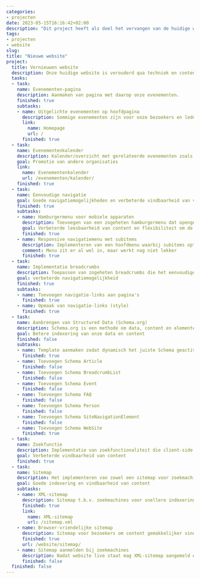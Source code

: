 ```yaml
---
categories:
- projecten
date: 2023-05-15T16:16:42+02:00
description: "Dit project heeft als doel het vervangen van de huidige website en haar content door een moderne variant."
tags:
- projecten
- website
slug:
title: "Nieuwe website"
project:
  title: Vernieuwen website
  description: Onze huidige website is verouderd qua techniek en content. Dit project zal de onderliggende techniek vervangen en alle content herzien. De huidige website blijft beschikbaar als archief en tevens als fallback indien bepaalde content (nog) niet is overgezet.
  tasks:
  - task:
    name: Evenementen-pagina
    description: Aanmaken van pagina met daarop onze evenementen.
    finished: true
    subtasks:
    - name: Uitgelichte evenementen op hoofdpagina
      description: Sommige evenementen zijn voor onze bezoekers en leden meer relevant.
      link:
        name: Homepage
        url: /
      finished: true
  - task:
    name: Evenementenkalender
    description: Kalender/overzicht met gerelateerde evenementen zoals conferenties.
    goal: Promotie van andere organisaties
    link:
      name: Evenementenkalender
      url: /evenementen/kalender/
    finished: true
  - task:
    name: Eenvoudige navigatie
    goal: Goede navigatiemogelijkheden en verbeterde vindbaarheid van veelgebruikte secties binnen de website
    finished: true
    subtasks:
    - name: Hamburgermenu voor mobiele apparaten
      description: Toevoegen van een zogeheten hamburgermenu dat opengeklapt kan worden op mobiele apparaten
      goal: Verbeterde leesbaarheid van content en flexibiliteit om de website te navigeren op kleinere schermen
      finished: true
    - name: Responsive navigatiemenu met subitems
      description: Implementeren van een hoofdmenu waarbij subitems optioneel toegevoegd kunnen worden. Hierbij dient het menu zonder Javascript te werken zodat er maximale compabiliteit is en de website ook werkt als bezoekers scripts uit hebben staan.
      comment: Menu zit er al wel in, maar werkt nog niet lekker
      finished: true
  - task:
    name: Implementatie breadcrumbs
    description: Toepassen van zogeheten breadcrumbs die het eenvoudiger maken om terug te navigeren of sneller de hoofdsecties van de website te bereiken. Dit is zeker zinvol als bezoekers via een zoekmachine op een diepergelegen pagina terecht zijn komen.
    goal: verbeterde navigatiemogelijkheid
    finished: true
    subtasks:
    - name: Toevoegen navigatie-links aan pagina's
      finished: true
    - name: Opmaak van navigatie-links (style)
      finished: true
  - task:
    name: Aanbrengen van Structured Data (Schema.org)
    description: Schema.org is een methode om data, content en elementen te markeren binnen webpagina's. Het is een initiatief sinds juni 2011 van bedrijven zoals Google, Microsoft, Yahoo en Yandex om de beschikbare data beter te kunnen verwerken.
    goal: Betere indexering van onze data en content
    finished: false
    subtasks:
    - name: Template aanmaken zodat dynamisch het juiste Schema geactiveerd wordt
      finished: true
    - name: Toevoegen Schema Article
      finished: false
    - name: Toevoegen Schema BreadcrumbList
      finished: false
    - name: Toevoegen Schema Event
      finished: false
    - name: Toevoegen Schema FAQ
      finished: false
    - name: Toevoegen Schema Person
      finished: false
    - name: Toevoegen Schema SiteNavigationElement
      finished: false
    - name: Toevoegen Schema WebSite
      finished: true
  - task:
    name: Zoekfunctie
    description: Implementatie van zoekfunctionaliteit die client-side draait.
    goal: Verbeterde vindbaarheid van content
    finished: true
  - task:
    name: Sitemap
    description: Het implementeren van zowel een sitemap voor zoekmachines als voor bezoekers.
    goal: Goede indexering en vindbaarheid van content
    subtasks:
    - name: XML-sitemap
      description: Sitemap t.b.v. zoekmachines voor snellere indexering van onze content
      finished: true
      link:
        name: XML-sitemap
        url: /sitemap.xml
    - name: Browser-vriendelijke sitemap
      description: Sitemap voor bezoekers om content gemakkelijker vindbaar te maken
      finished: true
      url: /website/sitemap/
    - name: Sitemap aanmelden bij zoekmachines
      description: Nadat website live staat mag XML-sitemap aangemeld worden bij zoekmachines voor snellere (her)indexering.
      finished: false
  finished: false
---
```

